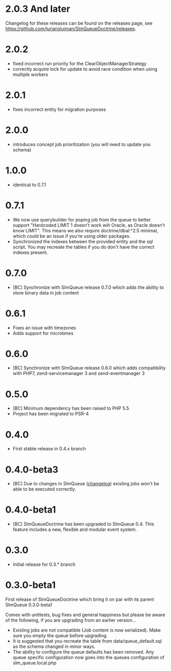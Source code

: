 # 2.0.3 And later

Changelog for these releases can be found on the releases page, see https://github.com/juriansluiman/SlmQueueDoctrine/releases.

# 2.0.2

- fixed incorrect run priority for the ClearObjectManagerStrategy
- correctly acquire lock for update to avoid race condition when using multiple workers

# 2.0.1

- fixes incorrect entity for migration purposes

# 2.0.0

- introduces concept job prioritization (you will need to update you schema)

# 1.0.0

- identical to 0.7.1

# 0.7.1

- We now use querybuilder for poping job from the queue to better support "Hardcoded LIMIT 1 doesn't work wih Oracle, as Oracle doesn't know LIMIT". This means we also require doctrine/dbal:^2.5 minimal, which could be an issue if you're using older packages.
- Synchronized the indexes between the provided entity and the sql script. You may recreate the tables if you do don't have the correct indexes present.

# 0.7.0

- [BC] Synchronize with SlmQueue release 0.7.0 which adds the ability to store binary data in job content

# 0.6.1

- Fixes an issue with timezones
- Adds support for microtimes

# 0.6.0

- [BC] Synchronize with SlmQueue release 0.6.0 which adds compatibility with PHP7, zend-servicemanager 3 and zend-eventmanager 3

# 0.5.0

- [BC] Minimum dependency has been raised to PHP 5.5
- Project has been migrated to PSR-4

# 0.4.0

- First stable release in 0.4.x branch

# 0.4.0-beta3

* [BC] Due to changes in SlmQueue ([changelog](https://github.com/juriansluiman/SlmQueue/blob/master/CHANGELOG.md)) existing jobs won't be able to be executed correctly.

# 0.4.0-beta1

* [BC] SlmQueueDoctrine has been upgraded to SlmQueue 0.4. This feature includes a new, flexible and modular event system.

# 0.3.0

* Initial release for 0.3.* branch

# 0.3.0-beta1

First release of SlmQueueDoctrine which bring it on par with its parent SlmQueue 0.3.0-beta1

Comes with unittests, bug fixes and general happiness but please be aware of the following, if you are upgrading from an earlier version...

- Existing jobs are not compatible (Job content is now serialized). Make sure you empty the queue before upgrading.
- It is suggested that you recreate the table from data/queue_default.sql as the schema changed in minor ways.
- The ability to configure the queue defaults has been removed. Any queue specific configuration now goes into the queues configuration of slm_queue.local.php

	
	

